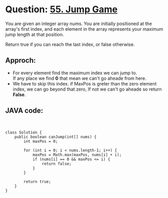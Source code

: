# Question: [55. Jump Game](https://leetcode.com/problems/jump-game/)
  

You are given an integer array nums. You are initially positioned at the array's first index, and each element in the array represents your maximum jump length at that position.

Return true if you can reach the last index, or false otherwise.
<br>

## Approch:
* For every element find the maximum index we can jump to.  
If any place we find **0** that mean we can't go aheade from here.
* We have to skip this index. if MaxPos is greter than the zero element index, we can go beyond that zero, If not we can't go aheade so return **False**. 

## JAVA code:
<br>

    class Solution {
        public boolean canJump(int[] nums) {
            int maxPos = 0;

            for (int i = 0; i < nums.length-1; i++) {
                maxPos = Math.max(maxPos, nums[i] + i);
                if (nums[i] == 0 && maxPos <= i) {
                    return false;
                }
            }

            return true;
        }
    }